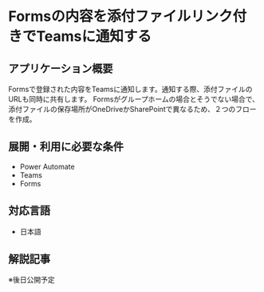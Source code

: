# Formsの内容を添付ファイルリンク付きでTeamsに通知する

## アプリケーション概要
Formsで登録された内容をTeamsに通知します。通知する際、添付ファイルのURLも同時に共有します。
Formsがグループホームの場合とそうでない場合で、添付ファイルの保存場所がOneDriveかSharePointで異なるため、２つのフローを作成。

## 展開・利用に必要な条件
* Power Automate 
* Teams
* Forms

## 対応言語
* 日本語

## 解説記事
※後日公開予定

